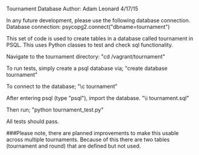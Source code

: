 Tournament Database
Author: Adam Leonard
4/17/15

In any future development, please use the following database connection.
Database connection: psycopg2.connect("dbname=tournament")

This set of code is used to create tables in a database called tournament in PSQL. This uses Python classes to test and check sql functionality.

Navigate to the tournament directory:
"cd /vagrant/tournament"

To run tests, simply create a psql database via;
"create database tournament"

To connect to the database;
"\c tournament"

After entering psql (type "psql"), import the database.
"\i tournament.sql"

Then run;
"python tournament_test.py"

All tests should pass.


###Please note, there are planned improvements to make this usable across multiple tournaments. Because of this there are two tables (tournament and round) that are defined but not used.
